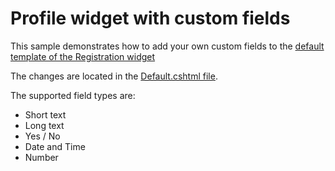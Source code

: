 # Profile widget with custom fields

This sample demonstrates how to add your own custom fields to the [default template of the Registration widget](https://github.com/Sitefinity/sitefinity-aspnetcore-mvc-widgets/blob/master/Progress.Sitefinity.AspNetCore.Widgets/Views/Shared/Components/SitefinityProfile/Default.cshtml)

The changes are located in the [Default.cshtml file](./Views/Shared/Components/SitefinityProfile/Default.cshtml). 

The supported field types are:

* Short text
* Long text
* Yes / No 
* Date and Time
* Number
